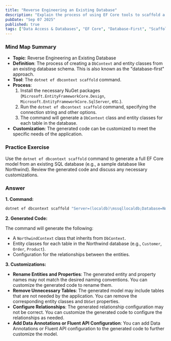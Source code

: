 ```yaml
---
title: "Reverse Engineering an Existing Database"
description: "Explain the process of using EF Core tools to scaffold a DbContext and entity classes from an existing database schema (database-first approach)."
pubDate: "Sep 07 2025"
published: true
tags: ["Data Access & Databases", "EF Core", "Database-First", "Scaffolding"]
---
```


### Mind Map Summary

- **Topic**: Reverse Engineering an Existing Database
- **Definition**: The process of creating a `DbContext` and entity classes from an existing database schema. This is also known as the "database-first" approach.
- **Tool**: The `dotnet ef dbcontext scaffold` command.
- **Process**:
    1.  Install the necessary NuGet packages (`Microsoft.EntityFrameworkCore.Design`, `Microsoft.EntityFrameworkCore.SqlServer`, etc.).
    2.  Run the `dotnet ef dbcontext scaffold` command, specifying the connection string and other options.
    3.  The command will generate a `DbContext` class and entity classes for each table in the database.
- **Customization**: The generated code can be customized to meet the specific needs of the application.

### Practice Exercise

Use the `dotnet ef dbcontext scaffold` command to generate a full EF Core model from an existing SQL database (e.g., a sample database like Northwind). Review the generated code and discuss any necessary customizations.

### Answer

**1. Command:**

```bash
dotnet ef dbcontext scaffold "Server=(localdb)\mssqllocaldb;Database=Northwind;Trusted_Connection=True;" Microsoft.EntityFrameworkCore.SqlServer -o Models
```

**2. Generated Code:**

The command will generate the following:

-   A `NorthwindContext` class that inherits from `DbContext`.
-   Entity classes for each table in the Northwind database (e.g., `Customer`, `Order`, `Product`).
-   Configuration for the relationships between the entities.

**3. Customizations:**

-   **Rename Entities and Properties**: The generated entity and property names may not match the desired naming conventions. You can customize the generated code to rename them.
-   **Remove Unnecessary Tables**: The generated model may include tables that are not needed by the application. You can remove the corresponding entity classes and `DbSet` properties.
-   **Configure Relationships**: The generated relationship configuration may not be correct. You can customize the generated code to configure the relationships as needed.
-   **Add Data Annotations or Fluent API Configuration**: You can add Data Annotations or Fluent API configuration to the generated code to further customize the model.
